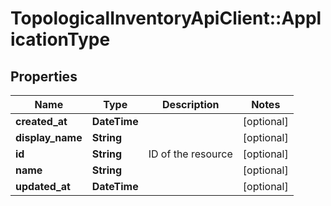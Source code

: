 # TopologicalInventoryApiClient::ApplicationType

## Properties
Name | Type | Description | Notes
------------ | ------------- | ------------- | -------------
**created_at** | **DateTime** |  | [optional] 
**display_name** | **String** |  | [optional] 
**id** | **String** | ID of the resource | [optional] 
**name** | **String** |  | [optional] 
**updated_at** | **DateTime** |  | [optional] 


